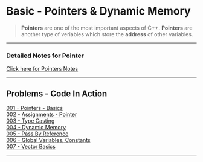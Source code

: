 #   Basic - Pointers & Dynamic Memory

>   **Pointers** are one of the most important aspects of C++. **Pointers** are another type of veriables which store the **address** of other variables.

---

### Detailed Notes for Pointer
[Click here for Pointers Notes](./assets/pointers.pdf)<br>

---

## Problems - Code In Action
[001 - Pointers - Basics](./code/001-Basics-Pointers.cpp)<br>
[002 - Assignments - Pointer](./code/002-Assignments-Pointers.cpp)<br>
[003 - Type Casting](./code/003-Type-Casting.cpp)<br>
[004 - Dynamic Memory](./code/004-Dynamic-Memory.cpp)<br>
[005 - Pass By Reference](./code/005-Pass-By-Reference.cpp)<br>
[006 - Global Variables, Constants](./code/006-GlobalVariables-Constant.cpp)<br>
[007 - Vector Basics](./code/007-Vector-Usage.cpp)<br>

---
